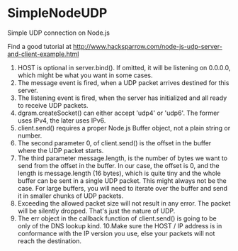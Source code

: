 # SimpleNodeUDP
Simple UDP connection on Node.js

Find a good tutorial at http://www.hacksparrow.com/node-js-udp-server-and-client-example.html

1. HOST is optional in server.bind(). If omitted, it will be listening on 0.0.0.0, which might be what you want in some cases.
2. The message event is fired, when a UDP packet arrives destined for this server.
3. The listening event is fired, when the server has initialized and all ready to receive UDP packets.
4. dgram.createSocket() can either accept 'udp4' or 'udp6'. The former uses IPv4, the later uses IPv6.
5. client.send() requires a proper Node.js Buffer object, not a plain string or number.
6. The second parameter 0, of client.send() is the offset in the buffer where the UDP packet starts.
7. The third parameter message.length, is the number of bytes we want to send from the offset in the buffer. In our case, the offset is 0, and the length is message.length (16 bytes), which is quite tiny and the whole buffer can be sent in a single UDP packet. This might always not be the case. For large buffers, you will need to iterate over the buffer and send it in smaller chunks of UDP packets.
8. Exceeding the allowed packet size will not result in any error. The packet will be silently dropped. That's just the nature of UDP.
9. The err object in the callback function of client.send() is going to be only of the DNS lookup kind.
10.Make sure the HOST / IP address is in conformance with the IP version you use, else your packets will not reach the destination.
